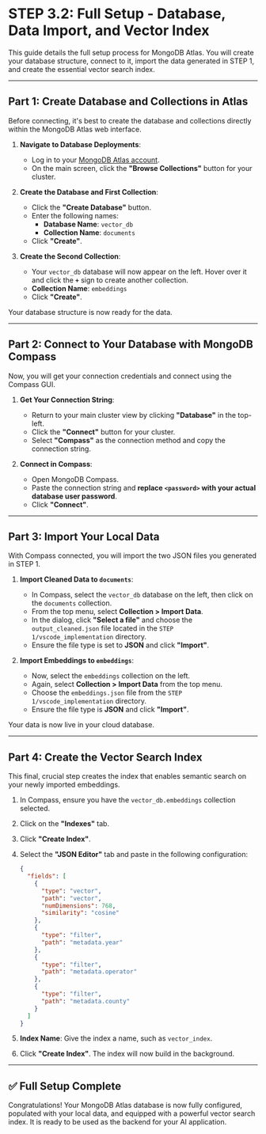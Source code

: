 # STEP 3.2: Full Setup - Database, Data Import, and Vector Index

This guide details the full setup process for MongoDB Atlas. You will create your database structure, connect to it, import the data generated in STEP 1, and create the essential vector search index.

---

## Part 1: Create Database and Collections in Atlas

Before connecting, it's best to create the database and collections directly within the MongoDB Atlas web interface.

1.  **Navigate to Database Deployments**:
    *   Log in to your [MongoDB Atlas account](https://cloud.mongodb.com/).
    *   On the main screen, click the **"Browse Collections"** button for your cluster.

2.  **Create the Database and First Collection**:
    *   Click the **"Create Database"** button.
    *   Enter the following names:
        *   **Database Name**: `vector_db`
        *   **Collection Name**: `documents`
    *   Click **"Create"**.

3.  **Create the Second Collection**:
    *   Your `vector_db` database will now appear on the left. Hover over it and click the **`+`** sign to create another collection.
    *   **Collection Name**: `embeddings`
    *   Click **"Create"**.

Your database structure is now ready for the data.

---

## Part 2: Connect to Your Database with MongoDB Compass

Now, you will get your connection credentials and connect using the Compass GUI.

1.  **Get Your Connection String**:
    *   Return to your main cluster view by clicking **"Database"** in the top-left.
    *   Click the **"Connect"** button for your cluster.
    *   Select **"Compass"** as the connection method and copy the connection string.

2.  **Connect in Compass**:
    *   Open MongoDB Compass.
    *   Paste the connection string and **replace `<password>` with your actual database user password**.
    *   Click **"Connect"**.

---

## Part 3: Import Your Local Data

With Compass connected, you will import the two JSON files you generated in STEP 1.

1.  **Import Cleaned Data to `documents`**:
    *   In Compass, select the `vector_db` database on the left, then click on the `documents` collection.
    *   From the top menu, select **Collection > Import Data**.
    *   In the dialog, click **"Select a file"** and choose the `output_cleaned.json` file located in the `STEP 1/vscode_implementation` directory.
    *   Ensure the file type is set to **JSON** and click **"Import"**.

2.  **Import Embeddings to `embeddings`**:
    *   Now, select the `embeddings` collection on the left.
    *   Again, select **Collection > Import Data** from the top menu.
    *   Choose the `embeddings.json` file from the `STEP 1/vscode_implementation` directory.
    *   Ensure the file type is **JSON** and click **"Import"**.

Your data is now live in your cloud database.

---

## Part 4: Create the Vector Search Index

This final, crucial step creates the index that enables semantic search on your newly imported embeddings.

1.  In Compass, ensure you have the `vector_db.embeddings` collection selected.
2.  Click on the **"Indexes"** tab.
3.  Click **"Create Index"**.
4.  Select the **"JSON Editor"** tab and paste in the following configuration:

    ```json
    {
      "fields": [
        {
          "type": "vector",
          "path": "vector",
          "numDimensions": 768,
          "similarity": "cosine"
        },
        {
          "type": "filter",
          "path": "metadata.year"
        },
        {
          "type": "filter",
          "path": "metadata.operator"
        },
        {
          "type": "filter",
          "path": "metadata.county"
        }
      ]
    }
    ```

5.  **Index Name**: Give the index a name, such as `vector_index`.
6.  Click **"Create Index"**. The index will now build in the background.

---

## ✅ Full Setup Complete

Congratulations! Your MongoDB Atlas database is now fully configured, populated with your local data, and equipped with a powerful vector search index. It is ready to be used as the backend for your AI application.